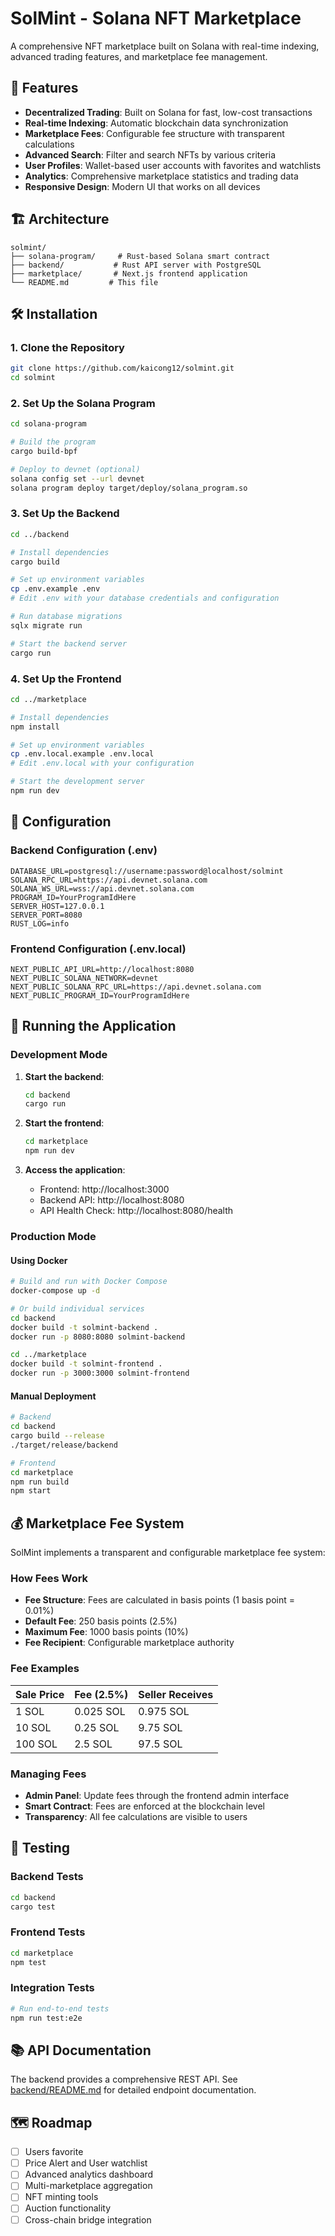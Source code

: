 # SolMint - Solana NFT Marketplace

A comprehensive NFT marketplace built on Solana with real-time indexing, advanced trading features, and marketplace fee management.

## 🚀 Features

- **Decentralized Trading**: Built on Solana for fast, low-cost transactions
- **Real-time Indexing**: Automatic blockchain data synchronization
- **Marketplace Fees**: Configurable fee structure with transparent calculations
- **Advanced Search**: Filter and search NFTs by various criteria
- **User Profiles**: Wallet-based user accounts with favorites and watchlists
- **Analytics**: Comprehensive marketplace statistics and trading data
- **Responsive Design**: Modern UI that works on all devices

## 🏗️ Architecture

```
solmint/
├── solana-program/     # Rust-based Solana smart contract
├── backend/           # Rust API server with PostgreSQL
├── marketplace/       # Next.js frontend application
└── README.md         # This file
```

## 🛠️ Installation

### 1. Clone the Repository

```bash
git clone https://github.com/kaicong12/solmint.git
cd solmint
```

### 2. Set Up the Solana Program

```bash
cd solana-program

# Build the program
cargo build-bpf

# Deploy to devnet (optional)
solana config set --url devnet
solana program deploy target/deploy/solana_program.so
```

### 3. Set Up the Backend

```bash
cd ../backend

# Install dependencies
cargo build

# Set up environment variables
cp .env.example .env
# Edit .env with your database credentials and configuration

# Run database migrations
sqlx migrate run

# Start the backend server
cargo run
```

### 4. Set Up the Frontend

```bash
cd ../marketplace

# Install dependencies
npm install

# Set up environment variables
cp .env.local.example .env.local
# Edit .env.local with your configuration

# Start the development server
npm run dev
```

## 🔧 Configuration

### Backend Configuration (.env)

```env
DATABASE_URL=postgresql://username:password@localhost/solmint
SOLANA_RPC_URL=https://api.devnet.solana.com
SOLANA_WS_URL=wss://api.devnet.solana.com
PROGRAM_ID=YourProgramIdHere
SERVER_HOST=127.0.0.1
SERVER_PORT=8080
RUST_LOG=info
```

### Frontend Configuration (.env.local)

```env
NEXT_PUBLIC_API_URL=http://localhost:8080
NEXT_PUBLIC_SOLANA_NETWORK=devnet
NEXT_PUBLIC_SOLANA_RPC_URL=https://api.devnet.solana.com
NEXT_PUBLIC_PROGRAM_ID=YourProgramIdHere
```

## 🚀 Running the Application

### Development Mode

1. **Start the backend**:

   ```bash
   cd backend
   cargo run
   ```

2. **Start the frontend**:

   ```bash
   cd marketplace
   npm run dev
   ```

3. **Access the application**:
   - Frontend: http://localhost:3000
   - Backend API: http://localhost:8080
   - API Health Check: http://localhost:8080/health

### Production Mode

#### Using Docker

```bash
# Build and run with Docker Compose
docker-compose up -d

# Or build individual services
cd backend
docker build -t solmint-backend .
docker run -p 8080:8080 solmint-backend

cd ../marketplace
docker build -t solmint-frontend .
docker run -p 3000:3000 solmint-frontend
```

#### Manual Deployment

```bash
# Backend
cd backend
cargo build --release
./target/release/backend

# Frontend
cd marketplace
npm run build
npm start
```

## 💰 Marketplace Fee System

SolMint implements a transparent and configurable marketplace fee system:

### How Fees Work

- **Fee Structure**: Fees are calculated in basis points (1 basis point = 0.01%)
- **Default Fee**: 250 basis points (2.5%)
- **Maximum Fee**: 1000 basis points (10%)
- **Fee Recipient**: Configurable marketplace authority

### Fee Examples

| Sale Price | Fee (2.5%) | Seller Receives |
| ---------- | ---------- | --------------- |
| 1 SOL      | 0.025 SOL  | 0.975 SOL       |
| 10 SOL     | 0.25 SOL   | 9.75 SOL        |
| 100 SOL    | 2.5 SOL    | 97.5 SOL        |

### Managing Fees

- **Admin Panel**: Update fees through the frontend admin interface
- **Smart Contract**: Fees are enforced at the blockchain level
- **Transparency**: All fee calculations are visible to users

## 🧪 Testing

### Backend Tests

```bash
cd backend
cargo test
```

### Frontend Tests

```bash
cd marketplace
npm test
```

### Integration Tests

```bash
# Run end-to-end tests
npm run test:e2e
```

## 📚 API Documentation

The backend provides a comprehensive REST API. See [backend/README.md](backend/README.md) for detailed endpoint documentation.

## 🗺️ Roadmap

- [ ] Users favorite
- [ ] Price Alert and User watchlist
- [ ] Advanced analytics dashboard
- [ ] Multi-marketplace aggregation
- [ ] NFT minting tools
- [ ] Auction functionality
- [ ] Cross-chain bridge integration
